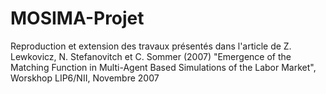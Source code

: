 # MOSIMA-Projet
Reproduction et extension des travaux présentés dans l'article de Z. Lewkovicz, N. Stefanovitch et C. Sommer (2007) "Emergence of the Matching Function in Multi-Agent Based Simulations of the Labor Market", Worskhop LIP6/NII, Novembre 2007
